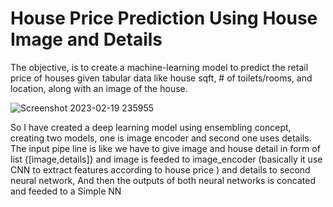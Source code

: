 # House Price Prediction Using House Image and Details
The objective, is to create a machine-learning model to predict the retail price of houses given tabular data like house sqft, # of toilets/rooms, and location, along with an image of the house. 


![Screenshot 2023-02-19 235955](https://user-images.githubusercontent.com/94728532/219967808-84558d1e-6412-48ee-afdb-373f6a65ac61.png)


So I have created a deep learning  model using ensembling concept, creating two models, one is image encoder and second one uses details.
The input pipe line is like we have to give image and house detail in form of list {[image,details]} and image is feeded to image_encoder (basically it use CNN to extract features according to house price ) and details to second neural network,
And then the outputs of both neural networks is concated and feeded to a Simple NN 
